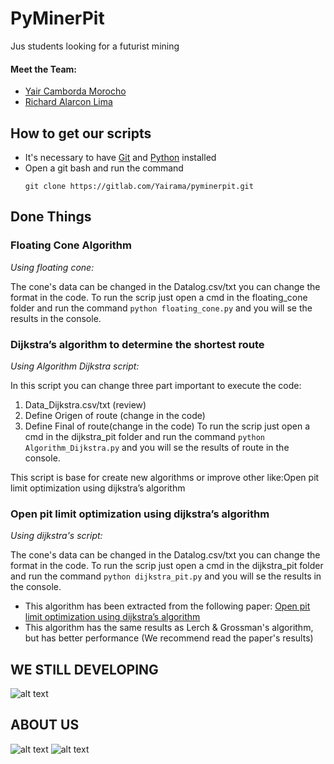 # PyMinerPit

Jus students looking for a futurist mining

#### Meet the Team:
- [Yair Camborda Morocho](https://www.linkedin.com/in/yairama/)
- [Richard Alarcon Lima](https://www.linkedin.com/in/richardeberthalarconlima/)

## How to get our scripts

- It's necessary to have [Git](https://git-scm.com) and [Python](https://www.python.org) installed
- Open a git bash and run the command 
    ``` 
    git clone https://gitlab.com/Yairama/pyminerpit.git
    ```



## Done Things

### Floating Cone Algorithm
_Using floating cone:_

The cone's data can be changed in the Datalog.csv/txt you can change the format in the code.
To run the scrip just open a cmd in the floating_cone folder and run the command `python floating_cone.py` and you will se the results in the console.

### Dijkstra’s algorithm to determine the shortest route
_Using Algorithm Dijkstra script:_


In this script you can change three part important to execute the code:
  1. Data_Dijkstra.csv/txt (review)
  2. Define Origen of route (change in the code)
  3. Define Final of route(change in the code)
To run the scrip just open a cmd in the dijkstra_pit folder and run the command `python Algorithm_Dijkstra.py` and you will se the results of route in the console.
     
This script is base for create new algorithms or improve other like:Open pit limit optimization using dijkstra’s algorithm

### Open pit limit optimization using dijkstra’s algorithm
_Using dijkstra's script:_

The cone's data can be changed in the Datalog.csv/txt you can change the format in the code. 
To run the scrip just open a cmd in the dijkstra_pit folder and run the command `python dijkstra_pit.py` and you will se the results in the console.
- This algorithm has been extracted from the following paper: [Open pit limit optimization using dijkstra’s algorithm](https://ijmge.ut.ac.ir/article_75161_73cf9766e88e3e69c2b09d8707eeb612.pdf)
- This algorithm has the same results as Lerch & Grossman's algorithm, but has better performance (We recommend read the paper's results)


## WE STILL DEVELOPING

![alt text](https://i.pinimg.com/originals/b1/4f/1c/b14f1c6d36b5102da0823d6c99929f12.gif)

## ABOUT US

![alt text](https://www.linkedin.com/in/yairama/)
![alt text](https://www.linkedin.com/in/richardeberthalarconlima/)